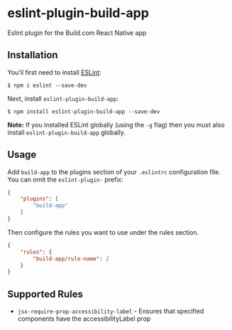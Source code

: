 # eslint-plugin-build-app

Eslint plugin for the Build.com React Native app

## Installation

You'll first need to install [ESLint](http://eslint.org):

```
$ npm i eslint --save-dev
```

Next, install `eslint-plugin-build-app`:

```
$ npm install eslint-plugin-build-app --save-dev
```

**Note:** If you installed ESLint globally (using the `-g` flag) then you must also install `eslint-plugin-build-app` globally.

## Usage

Add `build-app` to the plugins section of your `.eslintrc` configuration file. You can omit the `eslint-plugin-` prefix:

```json
{
    "plugins": [
        "build-app"
    ]
}
```


Then configure the rules you want to use under the rules section.

```json
{
    "rules": {
        "build-app/rule-name": 2
    }
}
```

## Supported Rules

* `jsx-require-prop-accessibility-label` - Ensures that specified components have the accessibilityLabel prop
